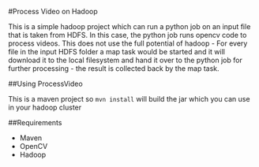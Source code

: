 #Process Video on Hadoop

This is a simple hadoop project which can run a python job on an input file that is taken from HDFS.
In this case, the python job runs opencv code to process videos.
This does not use the full potential of hadoop - For every file in the input HDFS folder a map task would be started and it will download it to the local filesystem and hand it over to the python job for further processing - the result is collected back by the map task.

##Using ProcessVideo

This is a maven project so <code>mvn install</code> will build the jar which you can use in your hadoop cluster


##Requirements
- Maven
- OpenCV 
- Hadoop


